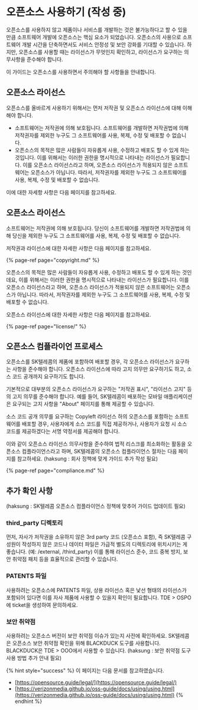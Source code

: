 # 오픈소스 사용하기 \(작성 중\)

오픈소스를 사용하지 않고 제품이나 서비스를 개발하는 것은 불가능하다고 할 수 있을 만큼 소프트웨어 개발에 오픈소스는 핵심 요소가 되었습니다. 오픈소스의 사용으로 소프트웨어 개발 시간을 단축하면서도 서비스 안정성 및 보안 강화를 기대할 수 있습니다. 하지만, 오픈소스를 사용할 때는 라이선스가 무엇인지 확인하고, 라이선스가 요구하는 의무사항을 준수해야 합니다.

‌이 가이드는 오픈소스를 사용하면서 주의해야 할 사항들을 안내합니다.

## 오픈소스 라이선스 <a id="id-&#xC624;&#xD508;&#xC18C;&#xC2A4;&#xC0AC;&#xC6A9;&#xD558;&#xAE30;-&#xC624;&#xD508;&#xC18C;&#xC2A4;&#xB77C;&#xC774;&#xC120;&#xC2A4;"></a>

오픈소스를 올바르게 사용하기 위해서는 먼저 저작권 및 오픈소스 라이선스에 대해 이해해야 합니다.

* 소프트웨어는 저작권에 의해 보호됩니다. 소프트웨어를 개발하면 저작권법에 의해 저작권자를 제외한 누구도 그 소프트웨어를 사용, 복제, 수정 및 배포할 수 없습니다.
* 오픈소스의 목적은 많은 사람들이 자유롭게 사용, 수정하고 배포도 할 수 있게 하는 것입니다. 이를 위해서는 이러한 권한을 명시적으로 나타내는 라이선스가 필요합니다. 이를 오픈소스 라이선스라고 하며, 오픈소스 라이선스가 적용되지 않은 소프트웨어는 오픈소스가 아닙니다. 따라서, 저작권자를 제외한 누구도 그 소프트웨어를 사용, 복제, 수정 및 배포할 수 없습니다.

이에 대한 자세항 사항은 다음 페이지를 참고하세요.



## 오픈소스 라이선스

소프트웨어는 저작권에 의해 보호됩니다. 당신이 소프트웨어를 개발하면 저작권법에 의해 당신을 제외한 누구도 그 소프트웨어를 사용, 복제, 수정 및 배포할 수 없습니다. 

저작권과 라이선스에 대한 자세한 사항은 다음 페이지를 참고하세요. 

{% page-ref page="copyright.md" %}

오픈소스의 목적은 많은 사람들이 자유롭게 사용, 수정하고 배포도 할 수 있게 하는 것인데요, 이를 위해서는 이러한 권한을 명시적으로 나타내는 라이선스가 필요합니다. 이를 오픈소스 라이선스라고 하며, 오픈소스 라이선스가 적용되지 않은 소프트웨어는 오픈소스가 아닙니다. 따라서, 저작권자를 제외한 누구도 그 소프트웨어를 사용, 복제, 수정 및 배포할 수 없습니다.

오픈소스 라이선스에 대한 자세한 사항은 다음 페이지를 참고하세요. 

{% page-ref page="license/" %}

## 오픈소스 컴플라이언 프로세스

오픈소스를 SK텔레콤의 제품에 포함하여 배포할 경우, 각 오픈소스 라이선스가 요구하는 사항을 준수해야 합니다. 오픈소스 라이선스에 따라 고지 의무만 요구하기도 하고, 소스 코드 공개까지 요구하기도 합니다.  

기본적으로 대부분의 오픈소스 라이선스가 요구하는 "저작권 표시", "라이선스 고지" 등의 고지 의무를 준수해야 합니다. 예를 들어, SK텔레콤이 배포하는 모바일 애플리케이션은 요구되는 고지 사항을 "About" 페이지를 통해 제공할 수 있습니다. 

소스 코드 공개 의무를 요구하는 Copyleft 라이선스 하의 오픈소스를 포함하는 소프트웨어를 배포할 경우, 사용자에게 소스 코드를 직접 제공하거나, 사용자가 요청 시 소스 코드를 제공하겠다는 서명 약정서를 제공해야 합니다. 

이와 같이 오픈소스 라이선스 의무사항을 준수하여 법적 리스크를 최소화하는 활동을 오픈소스 컴플라이언스라고 하며, SK텔레콤의 오픈소스 컴플라이언스 절차는 다음 페이지를 참고하세요.  \(haksung : 회사 정책에 맞게 가이드 추가 작성 필요\)

{% page-ref page="compliance.md" %}

## 추가 확인 사항

\(haksung : SK텔레콤 오픈소스 컴플라이언스 정책에 맞추어 가이드 업데이트 필요\)

### third\_party 디렉토리

먼저, 자사가 저작권을 소유하지 않은 3rd party 코드 \(오픈소스 포함\), 즉 SK텔레콤 구성원이 작성하지 않은 코드나 데이터 파일은 가급적 별도의 디렉토리에 위치시키는 게 좋습니다. \(예: /external, /third\_party\) 이를 통해 라이선스 준수, 코드 중복 방지, 보안 취약점 패치 등을 효율적으로 관리할 수 있습니다. 

### PATENTS 파일 

사용하려는 오픈소스에 PATENTS 파일, 상용 라이선스 혹은 낯선 형태의 라이선스가 포함되어 있다면 이를 자사 제품에 사용할 수 있을지 확인이 필요합니다. TDE &gt; OSPO에 ticket을 생성하여 문의하세요.

### 보안 취약점

사용하려는 오픈소스 버전이 보안 취약점 이슈가 있는지 사전에 확인하세요. SK텔레콤은 오픈소스 보안 취약점 확인을 위해 BLACKDUCK 도구를 사용합니다. BLACKDUCK은 TDE &gt; OOO에서 사용할 수 있습니다. \(haksung : 보안 취약점 도구 사용 방법 추가 안내 필요\)

{% hint style="success" %}
이 페이지는 다음 문서를 참고하였습니다. 

* [https://opensource.guide/legal/](https://opensource.guide/legal/)
* [https://verizonmedia.github.io/oss-guide/docs/using/using.html](https://verizonmedia.github.io/oss-guide/docs/using/using.html)
{% endhint %}


